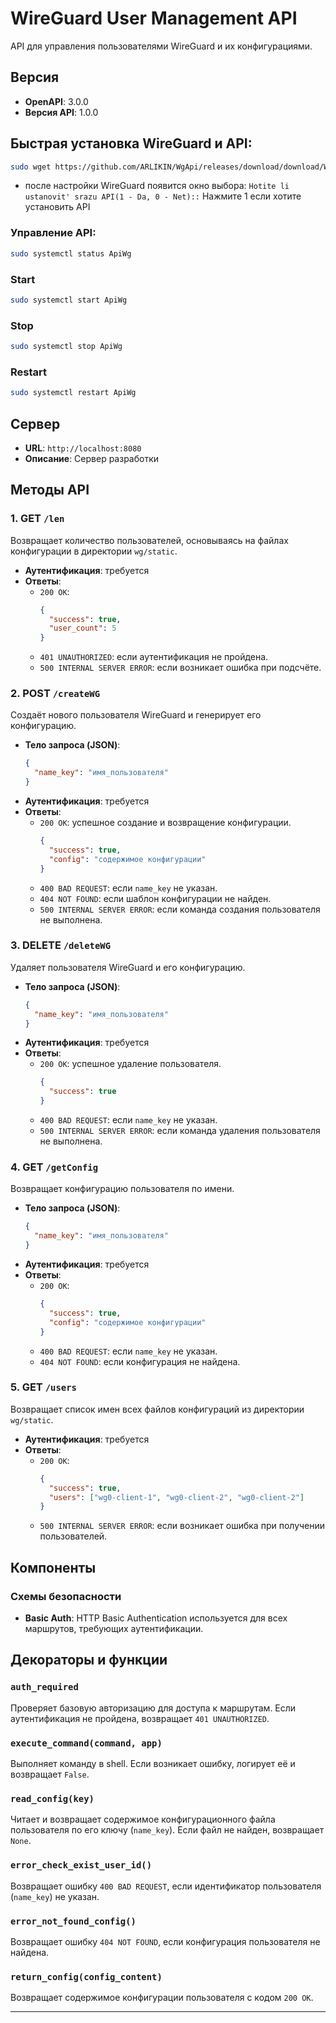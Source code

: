 # WireGuard User Management API

API для управления пользователями WireGuard и их конфигурациями. 

## Версия
- **OpenAPI**: 3.0.0
- **Версия API**: 1.0.0

<h2>Быстрая установка WireGuard и API:</h2>

```bash
sudo wget https://github.com/ARLIKIN/WgApi/releases/download/download/Wireguard-installer-with-Adminpanel.sh && chmod 774 Wireguard-installer-with-Adminpanel.sh && ./Wireguard-installer-with-Adminpanel.sh
```
- после настройки WireGuard появится окно выбора: `Hotite li ustanovit' srazu API(1 - Da, 0 - Net)::` Нажмите 1 если хотите установить API

<h3>Управление API:</h3>

```bash
sudo systemctl status ApiWg
```

<h3>Start</h3>

```bash
sudo systemctl start ApiWg
```

<h3>Stop</h3>

```bash
sudo systemctl stop ApiWg
```

<h3>Restart</h3>

```bash
sudo systemctl restart ApiWg
```

## Сервер
- **URL**: `http://localhost:8080`
- **Описание**: Сервер разработки

## Методы API

### 1. GET `/len`
Возвращает количество пользователей, основываясь на файлах конфигурации в директории `wg/static`.

- **Аутентификация**: требуется
- **Ответы**:
  - `200 OK`:
    ```json
    {
      "success": true,
      "user_count": 5
    }
    ```
  - `401 UNAUTHORIZED`: если аутентификация не пройдена.
  - `500 INTERNAL SERVER ERROR`: если возникает ошибка при подсчёте.

### 2. POST `/createWG`
Создаёт нового пользователя WireGuard и генерирует его конфигурацию.

- **Тело запроса (JSON)**:
    ```json
    {
      "name_key": "имя_пользователя"
    }
    ```
- **Аутентификация**: требуется
- **Ответы**:
  - `200 OK`: успешное создание и возвращение конфигурации.
    ```json
    {
      "success": true,
      "config": "содержимое конфигурации"
    }
    ```
  - `400 BAD REQUEST`: если `name_key` не указан.
  - `404 NOT FOUND`: если шаблон конфигурации не найден.
  - `500 INTERNAL SERVER ERROR`: если команда создания пользователя не выполнена.

### 3. DELETE `/deleteWG`
Удаляет пользователя WireGuard и его конфигурацию.

- **Тело запроса (JSON)**:
    ```json
    {
      "name_key": "имя_пользователя"
    }
    ```
- **Аутентификация**: требуется
- **Ответы**:
  - `200 OK`: успешное удаление пользователя.
    ```json
    {
      "success": true
    }
    ```
  - `400 BAD REQUEST`: если `name_key` не указан.
  - `500 INTERNAL SERVER ERROR`: если команда удаления пользователя не выполнена.

### 4. GET `/getConfig`
Возвращает конфигурацию пользователя по имени.

- **Тело запроса (JSON)**:
    ```json
    {
      "name_key": "имя_пользователя"
    }
    ```
- **Аутентификация**: требуется
- **Ответы**:
  - `200 OK`: 
    ```json
    {
      "success": true,
      "config": "содержимое конфигурации"
    }
    ```
  - `400 BAD REQUEST`: если `name_key` не указан.
  - `404 NOT FOUND`: если конфигурация не найдена.

### 5. GET `/users`
Возвращает список имен всех файлов конфигураций из директории `wg/static`.

- **Аутентификация**: требуется
- **Ответы**:
  - `200 OK`:
    ```json
    {
      "success": true,
      "users": ["wg0-client-1", "wg0-client-2", "wg0-client-2"]
    }
    ```
  - `500 INTERNAL SERVER ERROR`: если возникает ошибка при получении пользователей.

## Компоненты

### Схемы безопасности
- **Basic Auth**: HTTP Basic Authentication используется для всех маршрутов, требующих аутентификации.

## Декораторы и функции

### `auth_required`
Проверяет базовую авторизацию для доступа к маршрутам. Если аутентификация не пройдена, возвращает `401 UNAUTHORIZED`.

### `execute_command(command, app)`
Выполняет команду в shell. Если возникает ошибку, логирует её и возвращает `False`.

### `read_config(key)`
Читает и возвращает содержимое конфигурационного файла пользователя по его ключу (`name_key`). Если файл не найден, возвращает `None`.

### `error_check_exist_user_id()`
Возвращает ошибку `400 BAD REQUEST`, если идентификатор пользователя (`name_key`) не указан.

### `error_not_found_config()`
Возвращает ошибку `404 NOT FOUND`, если конфигурация пользователя не найдена.

### `return_config(config_content)`
Возвращает содержимое конфигурации пользователя с кодом `200 OK`.

---
